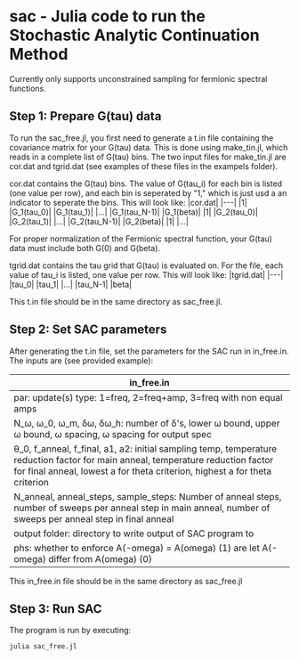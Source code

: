 # sac - Julia code to run the Stochastic Analytic Continuation Method
Currently only supports unconstrained sampling for fermionic spectral functions.

## Step 1: Prepare G(tau) data

To run the sac_free.jl, you first need to generate a t.in file containing the covariance matrix for your G(tau) data. This is done using make_tin.jl, which reads in a complete list of G(tau) bins. The two input files for make_tin.jl are cor.dat and tgrid.dat (see examples of these files in the exampels folder).

cor.dat contains the G(tau) bins. The value of G(tau_i) for each bin is listed (one value per row), and each bin is seperated by "1," which is just usd a an indicator to seperate the bins. This will look like:
|cor.dat|
|---|
|1|
|G_1(tau_0)|
|G_1(tau_1)|
|...|
|G_1(tau_N-1)|
|G_1(beta)|
|1|
|G_2(tau_0)|
|G_2(tau_1)|
|...|
|G_2(tau_N-1)|
|G_2(beta)|
|1|
|...|

For proper normalization of the Fermionic spectral function, your G(tau) data must include both G(0) and G(beta).


tgrid.dat contains the tau grid that G(tau) is evaluated on. For the file, each value of tau_i is listed, one value per row. This will look like:
|tgrid.dat|
|---|
|tau_0|
|tau_1|
|...|
|tau_N-1|
|beta|

This t.in file should be in the same directory as sac_free.jl.


## Step 2: Set SAC parameters 
After generating the t.in file, set the parameters for the SAC run in in_free.in. The inputs are (see provided example):

|in_free.in|
|---|
|par: update(s) type: 1=freq, 2=freq+amp, 3=freq with non equal amps|
|N_ω, ω_0, ω_m, δω, δω_h: number of δ's, lower ω bound, upper ω bound, ω spacing, ω spacing for output spec|
|θ_0, f_anneal, f_final, a1, a2: initial sampling temp, temperature reduction factor for main anneal, temperature reduction factor for final anneal, lowest a for theta criterion, highest a for theta criterion|
|N_anneal, anneal_steps, sample_steps: Number of anneal steps, number of sweeps per anneal step in main anneal, number of sweeps per anneal step in final anneal |
|output folder: directory to write output of SAC program to|
|phs: whether to enforce A(-omega) = A(omega) (1) are let A(-omega) differ from A(omega) (0)|

This in_free.in file should be in the same directory as sac_free.jl


## Step 3: Run SAC
The program is run by executing:

`julia sac_free.jl`



